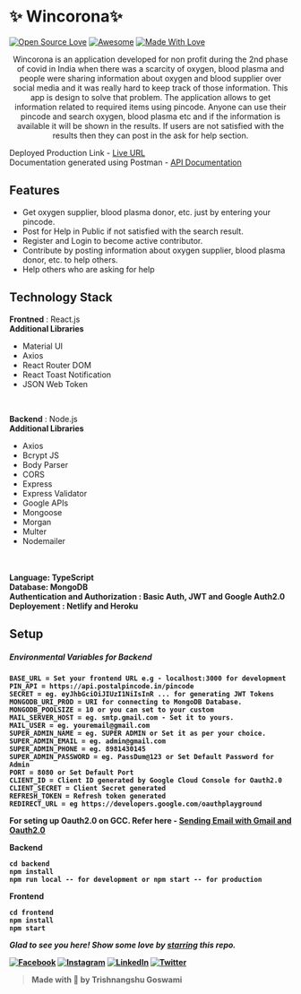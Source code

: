 


# ✨ Wincorona✨

[![Open Source Love](https://badges.frapsoft.com/os/v2/open-source.svg?v=103)](https://github.com/tsgoswami)
[![Awesome](https://cdn.rawgit.com/sindresorhus/awesome/d7305f38d29fed78fa85652e3a63e154dd8e8829/media/badge.svg)](https://github.com/tsgoswami) [![Made With Love](https://img.shields.io/badge/Made%20With-Love-red.svg)](https://github.com/tsgoswami)

<p align="center">
Wincorona is an application developed for non profit during the 2nd phase of covid in India when there was a scarcity of oxygen, blood plasma and people were sharing information about oxygen and blood supplier over social media and it was really hard to keep track of those information. This app is design to solve that problem. The application allows to get information related to required items using pincode. Anyone can use their pincode and search oxygen, blood plasma etc and if the information is available it will be shown in the results. If users are not satisfied with the results then they can post in the ask for help section. 
</p>

Deployed Production Link - [Live URL]
<br>
Documentation generated using Postman - [API Documentation] 

## Features
- Get oxygen supplier, blood plasma donor, etc. just by entering your pincode.
- Post for Help in Public if not satisfied with the search result.
- Register and Login to become active contributor.
- Contribute by posting information about oxygen supplier, blood plasma donor, etc. to help others.
- Help others who are asking for help

## Technology Stack
<b>Frontned</b> : React.js
<br>
<b>Additional Libraries</b>
 - Material UI
 - Axios
 - React Router DOM
 - React Toast Notification
 -  JSON Web Token
<br>

<b>Backend</b> : Node.js
<br>
<b>Additional Libraries</b>
  - Axios
  - Bcrypt JS
  - Body Parser
  - CORS
  - Express
  - Express Validator
  - Google APIs
  - Mongoose
  - Morgan
  - Multer
  - Nodemailer
<br>
<br>
<b>Language<b>: TypeScript
<br>
<b>Database: MongoDB</b>
<br>  
<b>Authentication and Authorization<b> : Basic Auth, JWT and  Google Auth2.0
<br>
<b>Deployement</b> : Netlify and Heroku
<br>




## Setup
##### Environmental Variables for Backend
```
BASE_URL = Set your frontend URL e.g - localhost:3000 for development
PIN_API = https://api.postalpincode.in/pincode
SECRET = eg. eyJhbGciOiJIUzI1NiIsInR ... for generating JWT Tokens
MONGODB_URI_PROD = URI for connecting to MongoDB Database.
MONGODB_POOLSIZE = 10 or you can set to your custom
MAIL_SERVER_HOST = eg. smtp.gmail.com - Set it to yours.
MAIL_USER = eg. youremail@gmail.com 
SUPER_ADMIN_NAME = eg. SUPER ADMIN or Set it as per your choice.
SUPER_ADMIN_EMAIL = eg. admin@gmail.com 
SUPER_ADMIN_PHONE = eg. 8981430145
SUPER_ADMIN_PASSWORD = eg. PassDum@123 or Set Default Password for Admin
PORT = 8080 or Set Default Port
CLIENT_ID = Client ID generated by Google Cloud Console for Oauth2.0
CLIENT_SECRET = Client Secret generated
REFRESH_TOKEN = Refresh token generated
REDIRECT_URL = eg https://developers.google.com/oauthplayground 
```
For seting up Oauth2.0 on GCC. Refer here - [Sending Email with Gmail and Oauth2.0]

Backend
```
cd backend
npm install
npm run local -- for development or npm start -- for production
```
Frontend
```
cd frontend
npm install
npm start
```
  
 ***Glad to see you here! Show some love by [starring](https://github.com/tsgoswami/Wincorona) this repo.***

[![Facebook](https://img.shields.io/static/v1.svg?label=follow&message=@tsgoswami&color=black&logo=facebook&style=flat&logoColor=white&colorA=blue)](https://www.facebook.com/trishnangshu.goswami/)  [![Instagram](https://img.shields.io/static/v1.svg?label=follow&message=@tsgoswami&color=black&logo=instagram&style=flat&logoColor=white&colorA=blue)](https://www.instagram.com/letstalkcs/) [![LinkedIn](https://img.shields.io/static/v1.svg?label=connect&message=@tsgoswami&color=black&logo=linkedin&style=flat&logoColor=white&colorA=blue)](https://www.linkedin.com/in/trishnangshugoswami/) [![Twitter](https://img.shields.io/static/v1.svg?label=connect&message=@tsgoswami&color=black&logo=twitter&style=flat&logoColor=white&colorA=blue)](https://twitter.com/ts_goswami)

> Made with 🖤 by Trishnangshu Goswami

[Sending Email with Gmail and Oauth2.0]: https://medium.com/@nickroach_50526/sending-emails-with-node-js-using-smtp-gmail-and-oauth2-316fe9c790a1

[API Documentation]: https://documenter.getpostman.com/view/11794310/U16bx9tr
[Live URL]: https://heuristic-hugle-cf67ea.netlify.app/#/

